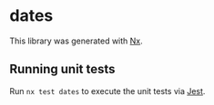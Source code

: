 # dates

This library was generated with [Nx](https://nx.dev).

## Running unit tests

Run `nx test dates` to execute the unit tests via [Jest](https://jestjs.io).

